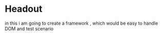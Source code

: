 # Headout

in this i am going to create a framework , which would be easy to handle DOM and test scenario